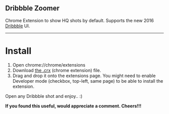 Dribbble Zoomer
-------------------
Chrome Extension to show HQ shots by default. Supports the new 2016 [Dribbble](http://dribbble.com) UI.
****
Install
==========

 1. Open chrome://chrome/extensions
 2. Download [the .crx](https://github.com/prajwalrao/Dribbble-Zoomer/blob/master/src.crx) (chrome extension) file.
 3. Drag and drop it onto the extensions page. You might need to enable Developer mode (checkbox, top-left, same page) to be able to install the extension.

Open any Dribbble shot and enjoy.. :)

**If you found this useful, would appreciate a comment. Cheers!!!** 
